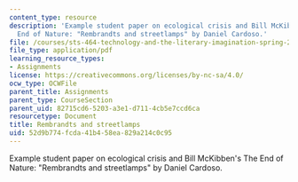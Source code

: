 ```yaml
---
content_type: resource
description: 'Example student paper on ecological crisis and Bill McKibben''s The
  End of Nature: "Rembrandts and streetlamps" by Daniel Cardoso.'
file: /courses/sts-464-technology-and-the-literary-imagination-spring-2008/52d9b774fcda41b458ea829a214c0c95_dcardoso_wk11.pdf
file_type: application/pdf
learning_resource_types:
- Assignments
license: https://creativecommons.org/licenses/by-nc-sa/4.0/
ocw_type: OCWFile
parent_title: Assignments
parent_type: CourseSection
parent_uid: 82715cd6-5203-a3e1-d711-4cb5e7ccd6ca
resourcetype: Document
title: Rembrandts and streetlamps
uid: 52d9b774-fcda-41b4-58ea-829a214c0c95
---
```

Example student paper on ecological crisis and Bill McKibben's The End of Nature: "Rembrandts and streetlamps" by Daniel Cardoso.